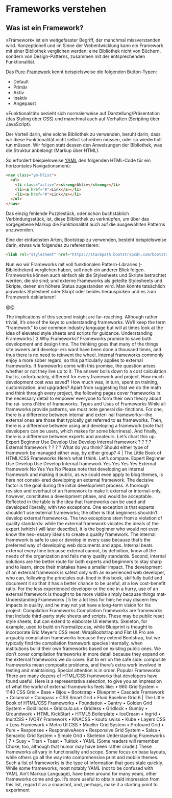 # Frameworks verstehen

## Was ist ein Framework?

»Framework« ist ein weitgefasster Begriff, der manchmal missverstanden wird. Konzeptionell und im Sinne der Webentwicklung kann ein Framework mit einer Bibliothek verglichen werden: eine Bibliothek nicht von Büchern, sondern von Design-Patterns, zusammen mit der entsprechenden Funktionalität. 

Das [Pure-Framework](https://purecss.io/) kennt beispielsweise die folgenden Button-Typen:

* Default
* Primär
* Aktiv
* Inaktiv
* Angepasst

»Funktionalität« bezieht sich normalerweise auf Darstellung/Präsentation (das Styling über CSS) und manchmal auch auf Verhalten (Scripting über JavaScript).

Der Vorteil darin, eine solche Bibliothek zu verwenden, beruht darin, dass wir diese Funktionalität nicht selbst schreiben müssen, oder so wiederholt tun müssen. Wir folgen statt dessen den Anweisungen der Bibliothek, was die Struktur anbelangt (Markup über HTML).

So erfordert beispielsweise [YAML](http://www.yaml.de/) den folgenden HTML-Code für ein horizontales Navigationsmenü:

```html
<nav class="ym-hlist">
  <ul>
    <li class="active"><strong>Aktiv</strong></li>
    <li><a href="#">Link</a></li>
    <li><a href="#">Link</a></li>
  </ul>
</nav>
```

Das einzig fehlende Puzzlestück, oder schon buchstäblich Verbindungsstück, ist, diese Bilbliothek zu verknüpfen, um über das vorgegebene Markup die Funktionalität auch auf die ausgewählten Patterns anzuwenden.

Eine der einfachsten Arten, Bootstrap zu verwenden, besteht beispielsweise darin, etwas wie folgendes zu referenzieren:

```html
<link rel="stylesheet" href="https://stackpath.bootstrapcdn.com/bootstrap/4.3.1/css/bootstrap.min.css">
```

Nun wo wir Frameworks mit voll funktionalen Pattern-Libraries (-Bibliotheken) verglichen haben, soll noch ein anderer Blick folgen. Frameworks können auch einfach als die Stylesheets und Skripte betrachtet werden, die sie sind; und externe Frameworks als geteilte Stylesheets und Skripte, denen ein höhere Status zugestanden wird. Man könnte tatsächlich _jedwedes_ Stylesheet oder Skript oder beides herauspicken und es zum Framework deklarieren! 

@@

The implications of this second insight are far-reaching. Although
rather trivial, it’s one of the keys to understanding frameworks. We’ll
keep the term “framework” to use common industry language but
will at times look at the idea of elevated style sheets and scripts for
guidance.
Understanding Frameworks | 3
Why Frameworks?
Frameworks promise to save both development and design time.
The thinking goes that many of the things site owners and develop‐
ers want have been done a thousand times, and thus there is no need
to reinvent the wheel. Internal frameworks commonly enjoy a more
sober regard, so this particularly applies to external frameworks.
If frameworks come with this promise, the question arises whether
or not they live up to it. The answer boils down to a cost calculation
that is, unfortunately, different for every framework and project.
How much development cost was saved? How much was, in turn,
spent on training, customization, and upgrades?
Apart from suggesting that we do the math and think through every
project, the following pages cover frameworks in the necessary
detail to empower everyone to form their own theory about the rai‐
sons d'être of frameworks.
Types and Uses of Frameworks
While all frameworks provide patterns, we must note general dis‐
tinctions. For one, there is a difference between internal and exter‐
nal frameworks—the external ones are those that typically get
referred to as frameworks. Then, there is a difference between using
and developing a framework (note that developers can be users,
which makes for some blurriness). And finally, there is a difference
between experts and amateurs.
Let’s chart this up.
Expert Beginner
Use Develop Use Develop
Internal framework ? ? ? ?
External framework ? ? ? ?
What do you think? Should either type of framework be managed
either way, by either group?
4 | The Little Book of HTML/CSS Frameworks
Here’s what I think. Let’s compare.
Expert Beginner
Use Develop Use Develop
Internal framework Yes Yes Yes Yes
External framework No Yes Yes No
Please note that developing an internal framework and making it
public, as we could even apply to blog themes, is here not consid‐
ered developing an external framework. The decisive factor is the
goal during the initial development process. A thorough revision
and overhaul of an framework to make it external or internal-only,
however, constitutes a development phase, and would be acceptable.
Reflected in the table is the idea that frameworks can be used and
developed liberally, with two exceptions. One exception is that
experts shouldn’t use external frameworks; the other is that beginners
shouldn’t develop external frameworks.
The two exceptions stem from a violation of quality standards: while
the external framework violates the ideals of the expert (which I will
later describe), it is the beginner who would not even know the nec‐
essary ideals to create a quality framework.
The internal framework is safe to use or develop in every case
because that’s the preferred way of developing web documents and
apps. Internal beats external every time because external cannot, by
definition, know all the needs of the organization and fails many
quality standards. Second, internal solutions are the better route for
both experts and beginners to stay sharp and to learn, since their
mistakes have a smaller impact.
The development of an external framework is safest only with an
experienced web developer, who can, following the principles out‐
lined in this book, skillfully build and document it so that it has a
better chance to be useful, at a low cost-benefit ratio. For the less
experienced developer or the one in a hurry, use of an external
framework is thought to be more viable simply because things mat‐
Understanding Frameworks | 5
ter a lot less for him; he may discern few impacts in quality, and he
may not yet have a long-term vision for his project.
Compilation Frameworks
Compilation frameworks are frameworks that include third-party
style sheets and scripts. These may be public reset style sheets, but
can extend to elaborate UI elements. Skeleton, for example, used to
build on Normalize.css, while Blueprint is thought to incorporate
Eric Meyer’s CSS reset. WrapBootstrap and Flat UI Pro are arguably
compilation frameworks because they extend Bootstrap, but we
typically find the compilation framework species internally, when
institutions build their own frameworks based on existing public
ones.
We don’t cover compilation frameworks in more detail because they
expand on the external frameworks we do cover. But to err on the
safe side: composite frameworks mean composite problems, and
there’s extra work involved in testing and maintaining. Special
attention is in order.
Popular Frameworks
There are many dozens of HTML/CSS frameworks that developers
have found useful. Here is a representative selection, to give you an
impression of what the world of external frameworks feels like:
• 960 Grid System
• 1140 CSS Grid
• Base
• Bijou
• Bootstrap
• Blueprint
• Cascade Framework
• Columnal
• Compass
• CSS Smart Grid
• Fluid Baseline Grid
6 | The Little Book of HTML/CSS Frameworks
• Foundation
• Gantry
• Golden Grid System
• Goldilocks
• Gridiculo.us
• Gridless
• Gridlock
• Gumby
• Groundwork
• HTML KickStart
• HTML5 Boilerplate
• IceCream
• Ingrid
• InuitCSS
• IVORY Framework
• KNACSS
• kouto swiss
• Kube
• Layers CSS
• Less Framework
• Metro UI CSS
• Mueller Grid System
• Profound Grid
• Pure
• Responsee
• ResponsiveAeon
• Responsive Grid System
• Salsa
• Semantic Grid System
• Simple Grid
• Skeleton
Understanding Frameworks | 7
• Susy
• Titan
• Toast
• Tuktuk
• YAML
(Some readers will remember Choke, too, although that humor may
have been rather crude.)
These frameworks all vary in functionality and scope. Some focus
on base layouts, while others go all the way into comprehensive
print and mobile themes.
Such a list of frameworks is the type of information that goes stale
quickly. While some frameworks, most notably YAML (not to be
confused with YAML Ain’t Markup Language), have been around
for many years, other frameworks come and go. It’s more useful to
obtain said impression from this list, regard it as a snapshot, and,
perhaps, make it a starting point to experiment
